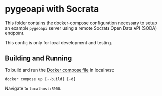 # pygeoapi with Socrata

This folder contains the docker-compose configuration necessary to setup an example
`pygeoapi` server using a remote Socrata Open Data API (SODA) endpoint.

This config is only for local development and testing.

## Building and Running

To build and run the [Docker compose file](docker-compose.yml) in localhost:

```
docker compose up [--build] [-d]
```

Navigate to `localhost:5000`.
